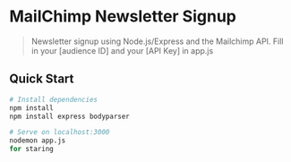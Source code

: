 # MailChimp Newsletter Signup

> Newsletter signup using Node.js/Express and the Mailchimp API. Fill in your [audience ID] and your [API Key] in app.js

## Quick Start

```bash
# Install dependencies
npm install
npm install express bodyparser

# Serve on localhost:3000
nodemon app.js
for staring
```



